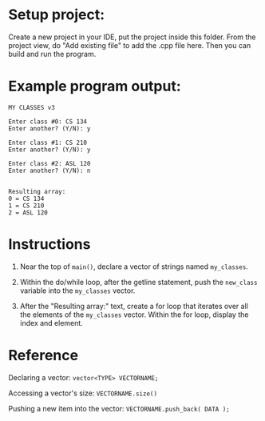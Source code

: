 # Setup project:
Create a new project in your IDE, put the project inside this folder.
From the project view, do "Add existing file" to add the .cpp file here.
Then you can build and run the program.


# Example program output:
    MY CLASSES v3

    Enter class #0: CS 134
    Enter another? (Y/N): y

    Enter class #1: CS 210
    Enter another? (Y/N): y

    Enter class #2: ASL 120
    Enter another? (Y/N): n


    Resulting array:
    0 = CS 134
    1 = CS 210
    2 = ASL 120


# Instructions
1. Near the top of `main()`, declare a vector of strings named `my_classes`.

2. Within the do/while loop, after the getline statement, push the `new_class` variable into the `my_classes` vector.

3. After the "Resulting array:" text, create a for loop that iterates over all the elements of the `my_classes` vector. Within the for loop, display the index and element.


# Reference
Declaring a vector:
`vector<TYPE> VECTORNAME;`

Accessing a vector's size:
`VECTORNAME.size()`

Pushing a new item into the vector:
`VECTORNAME.push_back( DATA );`
